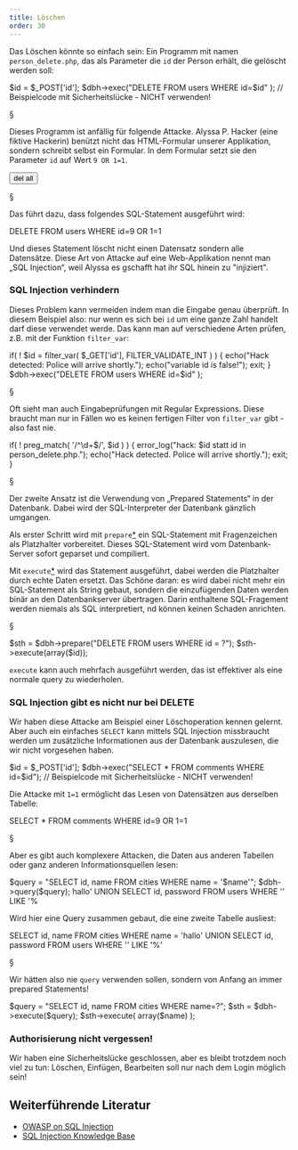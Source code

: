 ```yaml
---
title: Löschen
order: 30
---
```


Das Löschen könnte so einfach sein: Ein Programm mit namen `person_delete.php`,
das als Parameter die `id` der Person erhält, die gelöscht werden soll:

<php caption="Skript person_delete.php mit Sicherheitslücke!">
$id   = $_POST['id'];
$dbh->exec("DELETE FROM users WHERE id=$id" );  
// Beispielcode mit Sicherheitslücke - NICHT verwenden!
</php>

§

Dieses Programm ist anfällig für folgende Attacke. Alyssa P. Hacker (eine fiktive Hackerin) 
benützt nicht das HTML-Formular unserer Applikation, sondern schreibt selbst ein Formular.
In dem Formular setzt sie den Parameter `id` auf Wert `9 OR 1=1`.

<htmlcode caption="Formular für die Attacke auf das Skript person_delete.php">
<form method="post" 
      action="http://somedomain.at/person_delete.php">
    <input type="hidden" value="9 OR 1=1" name="id"/>
    <input type="submit" value="del all"/>
</form>
</htmlcode>

§

Das führt dazu, dass folgendes SQL-Statement ausgeführt wird:

<sql>
DELETE FROM users WHERE id=9 OR 1=1
</sql>

Und dieses Statement löscht nicht einen Datensatz sondern alle Datensätze. Diese
Art von Attacke auf eine Web-Applikation nennt man „SQL Injection“, weil Alyssa
es gschafft hat ihr SQL hinein zu "injiziert".

### SQL Injection verhindern

Dieses Problem kann vermeiden indem man die Eingabe genau überprüft. In diesem
Beispiel also: nur wenn es sich bei `id` um eine ganze Zahl handelt darf diese
verwendet werde. Das kann man auf verschiedene Arten prüfen, 
z.B. mit der Funktion `filter_var`: 

<php caption="Eingabeprüfung mit filter_var">
if( ! $id = filter_var( $_GET['id'], FILTER_VALIDATE_INT ) ) {
  echo("Hack detected: Police will arrive shortly.");
  echo("variable id is false!");
  exit;
}
$dbh->exec("DELETE FROM users WHERE id=$id" );  
</php>

§

Oft sieht man auch Eingabeprüfungen mit Regular Expressions.
Diese braucht man nur in Fällen wo es keinen fertigen
Filter von `filter_var` gibt - also fast nie.

<php caption="Eingabeprüfung mit Regular Expression">
if( ! preg_match( '/^\d+$/', $id ) ) {
    error_log("hack: $id statt id in person_delete.php.");
    echo("Hack detected. Police will arrive shortly.");
    exit;
}
</php>


§

Der zweite Ansatz ist die Verwendung von „Prepared Statements“ in der Datenbank.
Dabei wird der SQL-Interpreter der Datenbank gänzlich umgangen. 

Als erster Schritt wird mit `prepare`[*](http://www.php.net/manual/en/pdo.prepare.php) 
ein SQL-Statement mit Fragenzeichen als Platzhalter vorbereitet. Dieses
SQL-Statement wird vom Datenbank-Server sofort geparset und compiliert. 

Mit `execute`[*](http://www.php.net/manual/en/pdostatement.execute.php) 
wird das Statement ausgeführt, dabei werden die Platzhalter durch echte Daten
ersetzt.  Das Schöne daran: es wird dabei nicht mehr ein SQL-Statement als
String gebaut, sondern die einzufügenden Daten werden binär an den
Datenbankserver übertragen. Darin enthaltene SQL-Fragement werden niemals
als SQL interpretiert, nd können keinen Schaden
anrichten.

§

<php caption="DELETE mit prepared statement">
$sth = $dbh->prepare("DELETE FROM users WHERE id = ?");
$sth->execute(array($id));
</php>

`execute` kann auch mehrfach ausgeführt werden, das ist effektiver als eine
normale query zu wiederholen.

### SQL Injection gibt es nicht nur bei DELETE

Wir haben diese Attacke am Beispiel einer Löschoperation kennen gelernt.
Aber auch ein einfaches `SELECT` kann mittels SQL Injection missbraucht werden
um zusätzliche Informationen aus der Datenbank auszulesen, die wir nicht
vorgesehen haben.

<php caption="SELECT mit Sicherheitslücke!">
$id   = $_POST['id'];
$dbh->exec("SELECT * FROM comments WHERE id=$id");  
// Beispielcode mit Sicherheitslücke - NICHT verwenden!
</php>

Die Attacke mit `1=1` ermöglicht das Lesen von Datensätzen aus derselben Tabelle:

<sql>
SELECT * FROM comments WHERE id=9 OR 1=1
</sql>

§

Aber es gibt auch komplexere Attacken, die Daten aus anderen Tabellen oder
ganz anderen Informationsquellen lesen:

<php caption="verwundbarer code">
$query = "SELECT id, name FROM cities WHERE name = '$name'";
$dbh->query($query);
</php>

<shell caption="attacke">
hallo' UNION SELECT id, password FROM users WHERE '' LIKE '%
</shell>

Wird hier eine Query zusammen gebaut, die eine zweite Tabelle ausliest:

<sql>
  SELECT id, name FROM cities WHERE name = 'hallo' 
  UNION 
  SELECT id, password FROM users WHERE '' LIKE '%'
</sql>

§

Wir hätten also nie `query` verwenden sollen, sondern von Anfang an
immer prepared Statements! 

<php caption="sicherer code">
$query = "SELECT id, name FROM cities WHERE name=?";
$sth = $dbh->execute($query);
$sth->execute( array($name) );
</php>


### Authorisierung nicht vergessen!

Wir haben eine Sicherheitslücke geschlossen, aber es bleibt trotzdem noch viel
zu tun: Löschen, Einfügen, Bearbeiten soll nur nach dem Login möglich sein!


## Weiterführende Literatur

* [OWASP on SQL Injection](https://www.owasp.org/index.php/SQL_injection)
* [SQL Injection Knowledge Base](http://www.websec.ca/kb/sql_injection)
